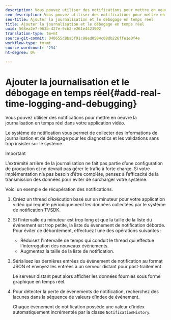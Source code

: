 ```yaml
---
description: Vous pouvez utiliser des notifications pour mettre en oeuvre la journalisation en temps réel dans votre application vidéo.
seo-description: Vous pouvez utiliser des notifications pour mettre en oeuvre la journalisation en temps réel dans votre application vidéo.
seo-title: Ajouter la journalisation et le débogage en temps réel
title: Ajouter la journalisation et le débogage en temps réel
uuid: 568ea2e7-963b-427e-9cb2-e261e4423902
translation-type: tm+mt
source-git-commit: 040655d8ba5f91c98ed0584c08db226ffe1e0f4e
workflow-type: tm+mt
source-wordcount: '254'
ht-degree: 0%

---
```



# Ajouter la journalisation et le débogage en temps réel{#add-real-time-logging-and-debugging}

Vous pouvez utiliser des notifications pour mettre en oeuvre la journalisation en temps réel dans votre application vidéo.

Le système de notification vous permet de collecter des informations de journalisation et de débogage pour les diagnostics et les validations sans trop insister sur le système.

>[!IMPORTANT]
>
>L’extrémité arrière de la journalisation ne fait pas partie d’une configuration de production et ne devrait pas gérer le trafic à forte charge. Si votre implémentation n’a pas besoin d’être complète, pensez à l’efficacité de la transmission des données pour éviter de surcharger votre système.

Voici un exemple de récupération des notifications.

1. Créez un thread d’exécution basé sur un minuteur pour votre application vidéo qui requête périodiquement les données collectées par le système de notification TVSDK.

1. Si l’intervalle du minuteur est trop long et que la taille de la liste du événement est trop petite, la liste du événement de notification déborde. Pour éviter ce débordement, effectuez l’une des opérations suivantes :

   * Réduisez l&#39;intervalle de temps qui conduit le thread qui effectue l&#39;interrogation des nouveaux événements.
   * Augmentez la taille de la liste de notification.

1. Sérialisez les dernières entrées du événement de notification au format JSON et envoyez les entrées à un serveur distant pour post-traitement.

   Le serveur distant peut alors afficher les données fournies sous forme graphique en temps réel.
1. Pour détecter la perte de événements de notification, recherchez des lacunes dans la séquence de valeurs d’index de événement.

   Chaque événement de notification possède une valeur d&#39;index automatiquement incrémentée par la classe `NotificationHistory`.
